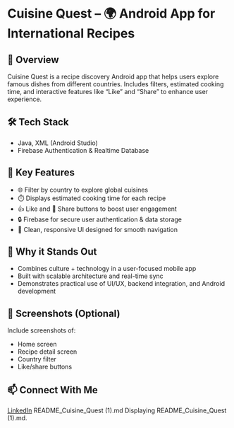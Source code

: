 
# Cuisine Quest – 🌍 Android App for International Recipes

## 📱 Overview
Cuisine Quest is a recipe discovery Android app that helps users explore famous dishes from different countries. 
Includes filters, estimated cooking time, and interactive features like “Like” and “Share” to enhance user experience.

## 🛠️ Tech Stack
- Java, XML (Android Studio)
- Firebase Authentication & Realtime Database

## 🌟 Key Features
- 🌐 Filter by country to explore global cuisines
- ⏱️ Displays estimated cooking time for each recipe
- 👍 Like and 🔁 Share buttons to boost user engagement
- 🔒 Firebase for secure user authentication & data storage
- 🎯 Clean, responsive UI designed for smooth navigation

## 🚀 Why it Stands Out
- Combines culture + technology in a user-focused mobile app
- Built with scalable architecture and real-time sync
- Demonstrates practical use of UI/UX, backend integration, and Android development

## 📸 Screenshots (Optional)
Include screenshots of:
- Home screen
- Recipe detail screen
- Country filter
- Like/share buttons

## 📫 Connect With Me
[LinkedIn](https://www.linkedin.com/in/omi-pawar-aa219525a)
README_Cuisine_Quest (1).md
Displaying README_Cuisine_Quest (1).md.
